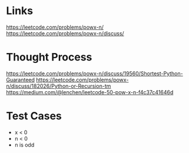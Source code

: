 # Links
https://leetcode.com/problems/powx-n/
https://leetcode.com/problems/powx-n/discuss/

# Thought Process
https://leetcode.com/problems/powx-n/discuss/19560/Shortest-Python-Guaranteed
https://leetcode.com/problems/powx-n/discuss/182026/Python-or-Recursion-tm
https://medium.com/@lenchen/leetcode-50-pow-x-n-f4c37c41646d

# Test Cases
- x < 0
- n < 0
- n is odd

